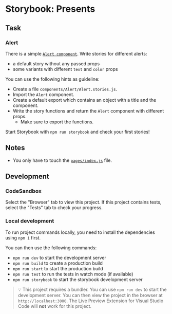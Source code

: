 # Storybook: Presents

<!--

Describe the exercise in a few sentences. E.g.:

This challenge offers a simple form with three input fields. Let's make it interactive using React!

-->

## Task

### Alert

There is a simple [`Alert component`](./components/Alert/index.js). Write stories for different alerts:

- a default story without any passed props
- some variants with different `text` and `color` props

You can use the following hints as guideline:

- Create a file `components/Alert/Alert.stories.js`.
- Import the `Alert` component.
- Create a default export which contains an object with a title and the component.
- Write the story functions and return the `Alert` component with different props.
  - Make sure to export the functions.

Start Storybook with `npm run storybook` and check your first stories!

<!--

Explaining the task in detail. E.g.:

Use an event handler to react to the form submission.

Log all form data (in object form) into the console in the submit event handler.

You can use the following hints as guideline:

- Hint 1
- Hint 2
- ...

Switch to the [`pages/index.js`](./pages/index.js) file and make something great happen!

-->

## Notes

- You only have to touch the [`pages/index.js`](./pages/index.js) file.

## Development

### CodeSandbox

Select the "Browser" tab to view this project. If this project contains tests, select the "Tests" tab to check your progress.

### Local development

To run project commands locally, you need to install the dependencies using `npm i` first.

You can then use the following commands:

- `npm run dev` to start the development server
- `npm run build` to create a production build
- `npm run start` to start the production build
- `npm run test` to run the tests in watch mode (if available)
- `npm run storybook` to start the storybook development server

> 💡 This project requires a bundler. You can use `npm run dev` to start the development server. You can then view the project in the browser at `http://localhost:3000`. The Live Preview Extension for Visual Studio Code will **not** work for this project.
